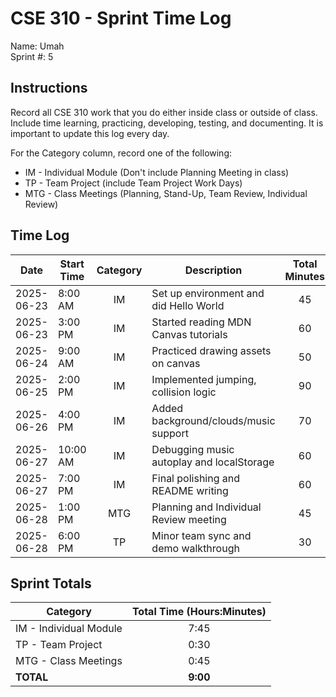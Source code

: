 # CSE 310 - Sprint Time Log

Name: Umah  
Sprint #: 5  

## Instructions

Record all CSE 310 work that you do either inside class or outside of class. Include time learning, practicing, developing, testing, and documenting. It is important to update this log every day.

For the Category column, record one of the following:  
* IM - Individual Module (Don't include Planning Meeting in class)  
* TP - Team Project (include Team Project Work Days)  
* MTG - Class Meetings (Planning, Stand-Up, Team Review, Individual Review)

## Time Log

| Date       | Start Time | Category | Description                            | Total Minutes |
|------------|------------|:--------:|----------------------------------------|:-------------:|
| 2025-06-23 | 8:00 AM    | IM       | Set up environment and did Hello World | 45            |
| 2025-06-23 | 3:00 PM    | IM       | Started reading MDN Canvas tutorials   | 60            |
| 2025-06-24 | 9:00 AM    | IM       | Practiced drawing assets on canvas     | 50            |
| 2025-06-25 | 2:00 PM    | IM       | Implemented jumping, collision logic   | 90            |
| 2025-06-26 | 4:00 PM    | IM       | Added background/clouds/music support  | 70            |
| 2025-06-27 | 10:00 AM   | IM       | Debugging music autoplay and localStorage | 60         |
| 2025-06-27 | 7:00 PM    | IM       | Final polishing and README writing     | 60            |
| 2025-06-28 | 1:00 PM    | MTG      | Planning and Individual Review meeting | 45            |
| 2025-06-28 | 6:00 PM    | TP       | Minor team sync and demo walkthrough   | 30            |

## Sprint Totals

| Category                    | Total Time (Hours:Minutes) |
|----------------------------|:---------------------------:|
| IM - Individual Module     | 7:45                        |
| TP - Team Project          | 0:30                        |
| MTG - Class Meetings       | 0:45                        |
| **TOTAL**                  | **9:00**                    |
